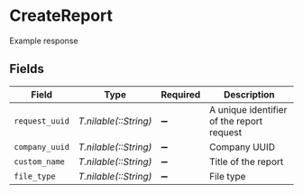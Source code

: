 # CreateReport

Example response


## Fields

| Field                                     | Type                                      | Required                                  | Description                               |
| ----------------------------------------- | ----------------------------------------- | ----------------------------------------- | ----------------------------------------- |
| `request_uuid`                            | *T.nilable(::String)*                     | :heavy_minus_sign:                        | A unique identifier of the report request |
| `company_uuid`                            | *T.nilable(::String)*                     | :heavy_minus_sign:                        | Company UUID                              |
| `custom_name`                             | *T.nilable(::String)*                     | :heavy_minus_sign:                        | Title of the report                       |
| `file_type`                               | *T.nilable(::String)*                     | :heavy_minus_sign:                        | File type                                 |